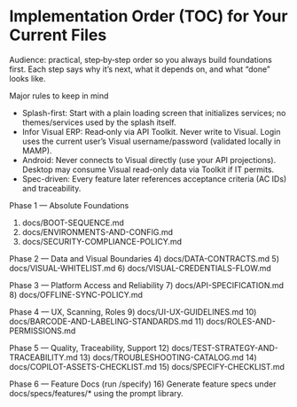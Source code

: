 # Implementation Order (TOC) for Your Current Files

Audience: practical, step‑by‑step order so you always build foundations first. Each step says why it’s next, what it depends on, and what “done” looks like.

Major rules to keep in mind
- Splash-first: Start with a plain loading screen that initializes services; no themes/services used by the splash itself.
- Infor Visual ERP: Read‑only via API Toolkit. Never write to Visual. Login uses the current user’s Visual username/password (validated locally in MAMP).
- Android: Never connects to Visual directly (use your API projections). Desktop may consume Visual read-only data via Toolkit if IT permits.
- Spec-driven: Every feature later references acceptance criteria (AC IDs) and traceability.

Phase 1 — Absolute Foundations
1) docs/BOOT-SEQUENCE.md
2) docs/ENVIRONMENTS-AND-CONFIG.md
3) docs/SECURITY-COMPLIANCE-POLICY.md

Phase 2 — Data and Visual Boundaries
4) docs/DATA-CONTRACTS.md
5) docs/VISUAL-WHITELIST.md
6) docs/VISUAL-CREDENTIALS-FLOW.md

Phase 3 — Platform Access and Reliability
7) docs/API-SPECIFICATION.md
8) docs/OFFLINE-SYNC-POLICY.md

Phase 4 — UX, Scanning, Roles
9) docs/UI-UX-GUIDELINES.md
10) docs/BARCODE-AND-LABELING-STANDARDS.md
11) docs/ROLES-AND-PERMISSIONS.md

Phase 5 — Quality, Traceability, Support
12) docs/TEST-STRATEGY-AND-TRACEABILITY.md
13) docs/TROUBLESHOOTING-CATALOG.md
14) docs/COPILOT-ASSETS-CHECKLIST.md
15) docs/SPECIFY-CHECKLIST.md

Phase 6 — Feature Docs (run /specify)
16) Generate feature specs under docs/specs/features/* using the prompt library.